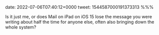 date: 2022-07-06T07:40:12+0000
tweet: 1544587000191373313
%%%

Is it just me, or does Mail on iPad on iOS 15 lose the message you were writing about half the time for anyone else, often also bringing down the whole system?
